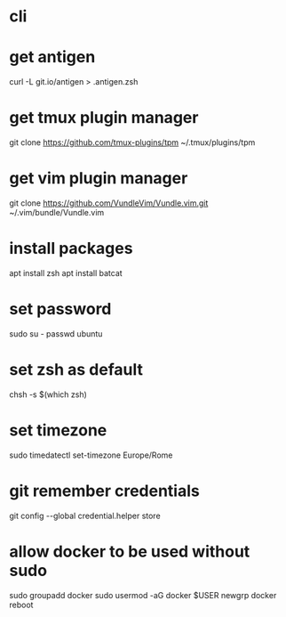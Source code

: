 # cli
# get antigen
curl -L git.io/antigen > .antigen.zsh
# get tmux plugin manager
git clone https://github.com/tmux-plugins/tpm ~/.tmux/plugins/tpm
# get vim plugin manager
git clone https://github.com/VundleVim/Vundle.vim.git ~/.vim/bundle/Vundle.vim
# install packages
apt install zsh
apt install batcat
# set password
sudo su -
passwd ubuntu
# set zsh as default
chsh -s $(which zsh)
# set timezone
sudo timedatectl set-timezone Europe/Rome
# git remember credentials
git config --global credential.helper store
# allow docker to be used without sudo
sudo groupadd docker
sudo usermod -aG docker $USER
newgrp docker
reboot
